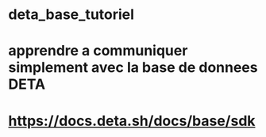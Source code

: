 # deta_base_tutoriel
# apprendre a communiquer simplement avec la base de donnees DETA
# https://docs.deta.sh/docs/base/sdk
